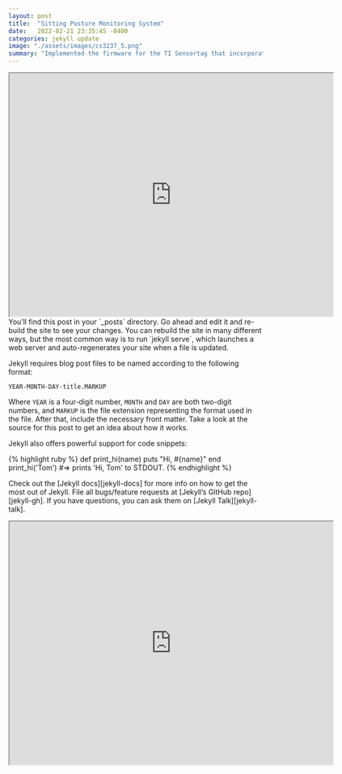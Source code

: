 ```yaml
---
layout: post
title:  "Sitting Posture Monitoring System"
date:   2022-02-21 23:35:45 -0400
categories: jekyll update
image: "./assets/images/cs3237_5.png"
summary: "Implemented the firmware for the TI Sensortag that incorporates the Madgwick Orientation Filter to generate quaternions for sitting posture prediction."
---
```

<iframe src="https://drive.google.com/file/d/1e3L8HpugmPv1I2WuMheo2tlNAHQhAFNR/preview" width="640" height="480" allow="autoplay"></iframe>
You’ll find this post in your `_posts` directory. Go ahead and edit it and re-build the site to see your changes. You can rebuild the site in many different ways, but the most common way is to run `jekyll serve`, which launches a web server and auto-regenerates your site when a file is updated.

Jekyll requires blog post files to be named according to the following format:

`YEAR-MONTH-DAY-title.MARKUP`

Where `YEAR` is a four-digit number, `MONTH` and `DAY` are both two-digit numbers, and `MARKUP` is the file extension representing the format used in the file. After that, include the necessary front matter. Take a look at the source for this post to get an idea about how it works.

Jekyll also offers powerful support for code snippets:

{% highlight ruby %}
def print_hi(name)
  puts "Hi, #{name}"
end
print_hi('Tom')
#=> prints 'Hi, Tom' to STDOUT.
{% endhighlight %}

Check out the [Jekyll docs][jekyll-docs] for more info on how to get the most out of Jekyll. File all bugs/feature requests at [Jekyll’s GitHub repo][jekyll-gh]. If you have questions, you can ask them on [Jekyll Talk][jekyll-talk].
<iframe src="https://drive.google.com/file/d/1XjsL7ABGPTyMNC58e2VsuvZZhiB6FHDA/preview" width="640" height="480" allow="autoplay"></iframe>
